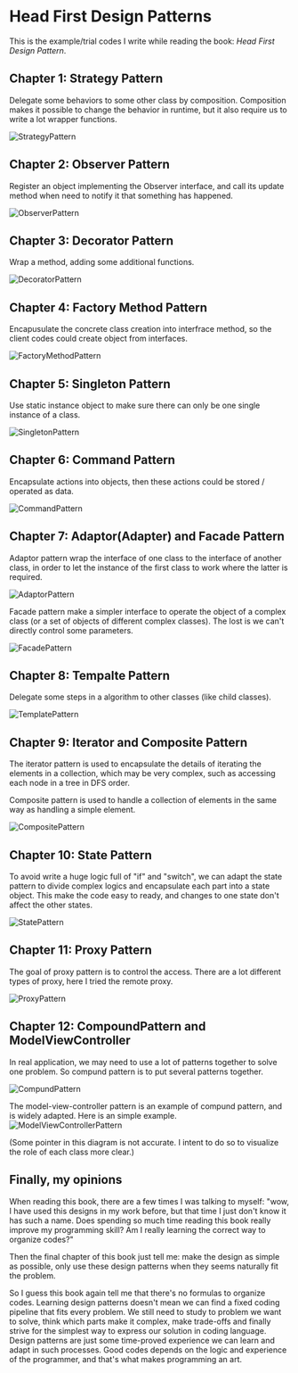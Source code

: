 # Head First Design Patterns

This is the example/trial codes I write while reading the book: *Head First Design Pattern*.

## Chapter 1: Strategy Pattern
Delegate some behaviors to some other class by composition.
Composition makes it possible to change the behavior in runtime, but it also require us to write a lot wrapper functions. 

![StrategyPattern](readme_images/c01_StrategyPattern.png)


## Chapter 2: Observer Pattern
Register an object implementing the Observer interface, and call its update method when need to notify it that something has happened.

![ObserverPattern](readme_images/c02_ObserverPattern.png)


## Chapter 3: Decorator Pattern
Wrap a method, adding some additional functions.

![DecoratorPattern](readme_images/c03_DecoratorPattern.png)


## Chapter 4: Factory Method Pattern
Encapusulate the concrete class creation into interfrace method, so the client codes could create object from interfaces.

![FactoryMethodPattern](readme_images/c04_FactoryMethodPattern.png)


## Chapter 5: Singleton Pattern
Use static instance object to make sure there can only be one single instance of a class.

![SingletonPattern](readme_images/c05_SingletonPattern.png)


## Chapter 6: Command Pattern
Encapsulate actions into objects, then these actions could be stored / operated as data.

![CommandPattern](readme_images/c06_CommandPattern.png)


## Chapter 7: Adaptor(Adapter) and Facade Pattern
Adaptor pattern wrap the interface of one class to the interface of another class, in order to let the instance of the first class to work where the latter is required.

![AdaptorPattern](readme_images/c07_AdaptorPattern.png)

Facade pattern make a simpler interface to operate the object of a complex class (or a set of objects of different complex classes). The lost is we can't directly control some parameters.

![FacadePattern](readme_images/c07_FacadePattern.png)


## Chapter 8: Tempalte Pattern
Delegate some steps in a algorithm to other classes (like child classes).

![TemplatePattern](readme_images/c08_TemplatePattern.png)


## Chapter 9: Iterator and Composite Pattern
The iterator pattern is used to encapsulate the details of iterating the elements in a collection, which may be very complex, such as accessing each node in a tree in DFS order.

Composite pattern is used to handle a collection of elements in the same way as handling a simple element. 

![CompositePattern](readme_images/c09_IteratorAndCompositePattern.png)


## Chapter 10: State Pattern

To avoid write a huge logic full of "if" and "switch", we can adapt the state pattern to divide complex logics and encapsulate each part into a state object. This make the code easy to ready, and changes to one state don't affect the other states. 

![StatePattern](readme_images/c10_StatePattern.png)


## Chapter 11: Proxy Pattern
The goal of proxy pattern is to control the access. There are a lot different types of proxy, here I tried the remote proxy.

![ProxyPattern](readme_images/c11_ProxyPattern.png)


## Chapter 12: CompoundPattern and ModelViewController

In real application, we may need to use a lot of patterns together to solve one problem. So compund pattern is to put several patterns together.

![CompundPattern](readme_images/c12_CompoundPattern.png)

The model-view-controller pattern is an example of compund pattern, and is widely adapted. Here is an simple example.
![ModelViewControllerPattern](readme_images/c12_ModelViewControllerPattern.png)

(Some pointer in this diagram is not accurate. I intent to do so to visualize the role of each class more clear.)


## Finally, my opinions

When reading this book, there are a few times I was talking to myself: "wow, I have used this designs in my work before, but that time I just don't know it has such a name. Does spending so much time reading this book really improve my programming skill? Am I really learning the correct way to organize codes?"

Then the final chapter of this book just tell me: make the design as simple as possible, only use these design patterns when they seems naturally fit the problem.

So I guess this book again tell me that there's no formulas to organize codes. Learning design patterns doesn't mean we can find a fixed coding pipeline that fits every problem. We still need to study to problem we want to solve, think which parts make it complex, make trade-offs and finally strive for the simplest way to express our solution in coding language. Design patterns are just some time-proved experience we can learn and adapt in such processes. Good codes depends on the logic and experience of the programmer, and that's what makes programming an art.
